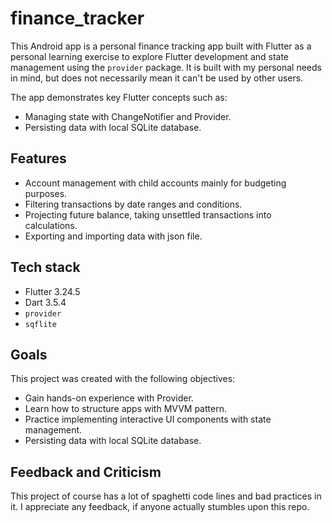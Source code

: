 # finance_tracker

This Android app is a personal finance tracking app built with Flutter as a personal learning exercise to explore Flutter development and state management using the `provider` package. It is built with my personal needs in mind, but does not necessarily mean it can't be used by other users. 

The app demonstrates key Flutter concepts such as:
- Managing state with ChangeNotifier and Provider.
- Persisting data with local SQLite database.

## Features
- Account management with child accounts mainly for budgeting purposes.
- Filtering transactions by date ranges and conditions.
- Projecting future balance, taking unsettled transactions into calculations.
- Exporting and importing data with json file.

## Tech stack
- Flutter 3.24.5
- Dart 3.5.4
- `provider`
- `sqflite`

## Goals
This project was created with the following objectives:
- Gain hands-on experience with Provider.
- Learn how to structure apps with MVVM pattern.
- Practice implementing interactive UI components with state management.
- Persisting data with local SQLite database.

## Feedback and Criticism
This project of course has a lot of spaghetti code lines and bad practices in it. I appreciate any feedback, if anyone actually stumbles upon this repo.
